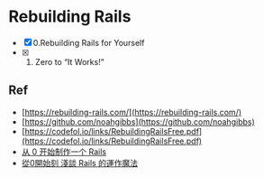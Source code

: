 # Rebuilding Rails

* [x] 0.Rebuilding Rails for Yourself
* [x] 1. Zero to “It Works!”

## Ref

* [https://rebuilding-rails.com/](https://rebuilding-rails.com/)
* [https://github.com/noahgibbs](https://github.com/noahgibbs)
* [https://codefol.io/links/RebuildingRailsFree.pdf](https://codefol.io/links/RebuildingRailsFree.pdf)
* [从 0 开始制作一个 Rails](https://ruby-china.org/topics/31589)
* [從0開始刻 淺談 Rails 的運作魔法](https://ithelp.ithome.com.tw/users/20150947/ironman/4996)